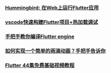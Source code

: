 ### [Hummingbird: 在Web上运行Flutter应用](https://juejin.im/post/5c07c3bbe51d451dee52bb75)
### [vscode快速构建Flutter项目+热加载调试](https://juejin.im/post/5c08b02e6fb9a049ec6addea)
### [手把手教你编译Flutter engine](https://juejin.im/post/5c24acd5f265da6164141236)
### [如何实现一个简单的雨滴动画？手把手告诉你](https://juejin.im/post/5c24a5acf265da613572a294)
### [Flutter 44集免费基础视频教程](https://juejin.im/post/5c452bac6fb9a049af6d919a)
